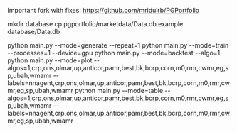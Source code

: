 Important fork with fixes:
https://github.com/mridulrb/PGPortfolio



mkdir database
cp pgportfolio/marketdata/Data.db.example database/Data.db

python main.py --mode=generate --repeat=1
python main.py --mode=train --processes=1 --device=gpu
python main.py --mode=backtest --algo=1
python main.py --mode=plot --algos=1,crp,ons,olmar,up,anticor,pamr,best,bk,bcrp,corn,m0,rmr,cwmr,eg,sp,ubah,wmamr --labels=nnagent,crp,ons,olmar,up,anticor,pamr,best,bk,bcrp,corn,m0,rmr,cwmr,eg,sp,ubah,wmamr
python main.py --mode=table --algos=1,crp,ons,olmar,up,anticor,pamr,best,bk,bcrp,corn,m0,rmr,cwmr,eg,sp,ubah,wmamr --labels=nnagent,crp,ons,olmar,up,anticor,pamr,best,bk,bcrp,corn,m0,rmr,cwmr,eg,sp,ubah,wmamr
